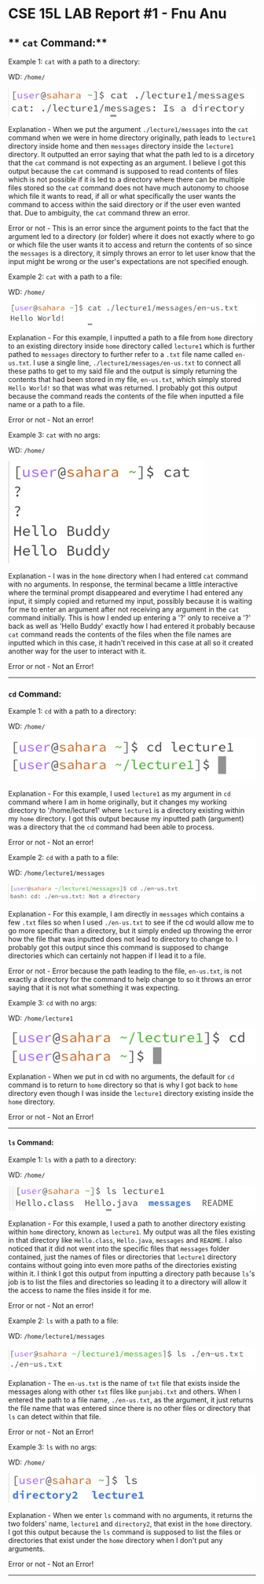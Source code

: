 # CSE 15L LAB Report #1 - Fnu Anu

## ** `cat` Command:**

Example 1: `cat` with a path to a directory:
   
WD: `/home/` 
 
![Image](cat-directory.png)

 Explanation - When we put the argument `./lecture1/messages` into the `cat` command when we were in home directory originally, path leads to `lecture1` directory inside home and then `messages` directory inside the `lecture1` directory. It outputted an error saying that what the path led to is a dircetory that the `cat` command is not expecting as an argument. I believe I got this output because the `cat` command is supposed to read contents of files which is not possible if it is led to a directory where there can be multiple files stored so the `cat` command does not have much autonomy to choose which file it wants to read, if all or what specifically the user wants the command to access within the said directory or if the user even wanted that. Due to ambiguity, the `cat` command threw an error.

 Error or not - This is an error since the argument points to the fact that the argument led to a directory (or folder) where it does not exactly where to go or which file the user wants it to access and return the contents of so since the `messages` is a directory, it simply throws an error to let user know that the input might be wrong or the user's expectations are not specified enough.

Example 2: `cat` with a path to a file:
   
WD: `/home/`
 
![Image](cat-filePath.png)

Explanation - For this example, I inputted a path to a file from `home` directory to an existing directory inside `home` directory called `lecture1` which is further pathed to `messages` directory to further refer to a `.txt` file name called `en-us.txt`. I use a single line, `./lecture1/messages/en-us.txt` to connect all these paths to get to my said file and the output is simply returning the contents that had been stored in my file, `en-us.txt`, which simply stored `Hello World!` so that was what was returned. I probably got this output because the command reads the contents of the file when inputted a file name or a path to a file.

Error or not -  Not an error!

Example 3: `cat` with no args:

WD: `/home/`

![Image](cat-noArgs.png)

Explanation - I was in the `home` directory when I had entered `cat` command with no arguments. In response, the terminal became a little interactive where the terminal prompt disappeared and everytime I had entered any input, it simply copied and returned my input, possibly because it is waiting for me to enter an argument after not receiving any argument in the `cat` command initially. This is how I ended up entering a '?' only to receive a '?' back as well as 'Hello Buddy' exactly how I had entered it probably because `cat` command reads the contents of the files when the file names are inputted which in this case, it hadn't received in this case at all so it created another way for the user to interact with it.
 
Error or not - Not an Error!
___


### **`cd` Command:**
Example 1: `cd` with a path to a directory:
   
WD: `/home/`

![Image](cd-directory.png)

Explanation - For this example, I used `lecture1` as my argument in `cd` command where I am in home originally, but it changes my working directory to '/home/lecture1' where `lecture1` is a directory existing within my `home` directory. I got this output because my inputted path (argument) was a directory that the `cd` command had been able to process.
 
Error or not - Not an error!
   
Example 2: `cd` with a path to a file:

WD: `/home/lecture1/messages`

![Image](cd-filePath.png)

Explanation - For this example, I am directly in `messages` which contains a few `.txt` files so when I used `./en-us.txt` to see if the cd would allow me to go more specific than a directory, but it simply ended up throwing the error how the file that was inputted does not lead to directory to change to. I probably got this output since this command is supposed to change directories which can certainly not happen if I lead it to a file.
 
Error or not - Error because the path leading to the file, `en-us.txt`, is not exactly a directory for the command to help change to so it throws an error saying that it is not what something it was expecting.

Example 3: `cd` with no args: 

WD: `/home/lecture1`

![Image](cd-noArgs.png)

Explanation - When we put in cd with no arguments, the default for `cd` command is to return to `home` directory so that is why I got back to `home` directory even though I was inside the `lecture1` directory existing inside the `home` directory.
 
 Error or not - Not an Error!
 ___
   

#### **`ls` Command:**
Example 1: `ls` with a path to a directory:

WD: `/home/`

![Image](ls-directory.png)
 
Explanation - For this example, I used a path to another directory existing within `home` directory, known as `lecture1`. My output was all the files existing in that directory like `Hello.class`, `Hello.java`, `messages` and `README`. I also noticed that it did not went into the specific files that `messages` folder contained, just the names of files or directories that `lecture1` directory contains without going into even more paths of the directories existing within it. I think I got this output from inputting a directory path because `ls`'s job is to list the files and directories so leading it to a directory will allow it the access to name the files inside it for me.
 
Error or not - Not an error!

Example 2: `ls` with a path to a file:

WD: `/home/lecture1/messages`

![Image](ls-filePath.png)

Explanation - The `en-us.txt` is the name of `txt` file that exists inside the messages along with other `txt` files like `punjabi.txt` and others. When I entered the path to a file name, `./en-us.txt`, as the argument, it just returns the file name that was entered since there is no other files or directory that `ls` can detect within that file.
 
Error or not - Not an Error!

Example 3: `ls` with no args:
   
WD: `/home/`

![Image](ls-noArgs.png)

Explanation - When we enter `ls` command with no arguments, it returns the two folders' name, `lecture1` and `directory2`, that exist in the `home` directory. I got this output because the `ls` command is supposed to list the files or directories that exist under the `home` directory when I don't put any arguments.
  
Error or not - Not an Error!
___
   
